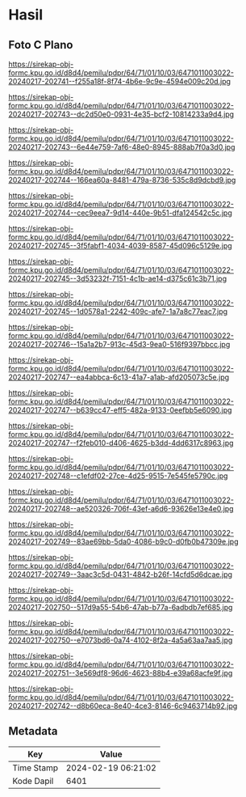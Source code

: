 # Hasil

## Foto C Plano

https://sirekap-obj-formc.kpu.go.id/d8d4/pemilu/pdpr/64/71/01/10/03/6471011003022-20240217-202741--f255a18f-8f74-4b6e-9c9e-4594e009c20d.jpg

https://sirekap-obj-formc.kpu.go.id/d8d4/pemilu/pdpr/64/71/01/10/03/6471011003022-20240217-202743--dc2d50e0-0931-4e35-bcf2-10814233a9d4.jpg

https://sirekap-obj-formc.kpu.go.id/d8d4/pemilu/pdpr/64/71/01/10/03/6471011003022-20240217-202743--6e44e759-7af6-48e0-8945-888ab7f0a3d0.jpg

https://sirekap-obj-formc.kpu.go.id/d8d4/pemilu/pdpr/64/71/01/10/03/6471011003022-20240217-202744--166ea60a-8481-479a-8736-535c8d9dcbd9.jpg

https://sirekap-obj-formc.kpu.go.id/d8d4/pemilu/pdpr/64/71/01/10/03/6471011003022-20240217-202744--cec9eea7-9d14-440e-9b51-dfa124542c5c.jpg

https://sirekap-obj-formc.kpu.go.id/d8d4/pemilu/pdpr/64/71/01/10/03/6471011003022-20240217-202745--3f5fabf1-4034-4039-8587-45d096c5129e.jpg

https://sirekap-obj-formc.kpu.go.id/d8d4/pemilu/pdpr/64/71/01/10/03/6471011003022-20240217-202745--3d53232f-7151-4c1b-ae14-d375c61c3b71.jpg

https://sirekap-obj-formc.kpu.go.id/d8d4/pemilu/pdpr/64/71/01/10/03/6471011003022-20240217-202745--1d0578a1-2242-409c-afe7-1a7a8c77eac7.jpg

https://sirekap-obj-formc.kpu.go.id/d8d4/pemilu/pdpr/64/71/01/10/03/6471011003022-20240217-202746--15a1a2b7-913c-45d3-9ea0-516f9397bbcc.jpg

https://sirekap-obj-formc.kpu.go.id/d8d4/pemilu/pdpr/64/71/01/10/03/6471011003022-20240217-202747--ea4abbca-6c13-41a7-a1ab-afd205073c5e.jpg

https://sirekap-obj-formc.kpu.go.id/d8d4/pemilu/pdpr/64/71/01/10/03/6471011003022-20240217-202747--b639cc47-eff5-482a-9133-0eefbb5e6090.jpg

https://sirekap-obj-formc.kpu.go.id/d8d4/pemilu/pdpr/64/71/01/10/03/6471011003022-20240217-202747--f2feb010-d406-4625-b3dd-4dd6317c8963.jpg

https://sirekap-obj-formc.kpu.go.id/d8d4/pemilu/pdpr/64/71/01/10/03/6471011003022-20240217-202748--c1efdf02-27ce-4d25-9515-7e545fe5790c.jpg

https://sirekap-obj-formc.kpu.go.id/d8d4/pemilu/pdpr/64/71/01/10/03/6471011003022-20240217-202748--ae520326-706f-43ef-a6d6-93626e13e4e0.jpg

https://sirekap-obj-formc.kpu.go.id/d8d4/pemilu/pdpr/64/71/01/10/03/6471011003022-20240217-202749--83ae69bb-5da0-4086-b9c0-d0fb0b47309e.jpg

https://sirekap-obj-formc.kpu.go.id/d8d4/pemilu/pdpr/64/71/01/10/03/6471011003022-20240217-202749--3aac3c5d-0431-4842-b26f-14cfd5d6dcae.jpg

https://sirekap-obj-formc.kpu.go.id/d8d4/pemilu/pdpr/64/71/01/10/03/6471011003022-20240217-202750--517d9a55-54b6-47ab-b77a-6adbdb7ef685.jpg

https://sirekap-obj-formc.kpu.go.id/d8d4/pemilu/pdpr/64/71/01/10/03/6471011003022-20240217-202750--e7073bd6-0a74-4102-8f2a-4a5a63aa7aa5.jpg

https://sirekap-obj-formc.kpu.go.id/d8d4/pemilu/pdpr/64/71/01/10/03/6471011003022-20240217-202751--3e569df8-96d6-4623-88b4-e39a68acfe9f.jpg

https://sirekap-obj-formc.kpu.go.id/d8d4/pemilu/pdpr/64/71/01/10/03/6471011003022-20240217-202742--d8b60eca-8e40-4ce3-8146-6c9463714b92.jpg


## Metadata

| Key        | Value               |
| ---------- | ------------------- |
| Time Stamp | 2024-02-19 06:21:02 |
| Kode Dapil | 6401                |



